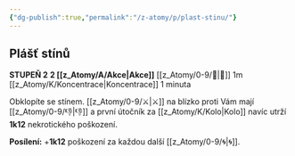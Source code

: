 ```yaml
---
{"dg-publish":true,"permalink":"/z-atomy/p/plast-stinu/"}
---
```


## Plášť stínů
**STUPEŇ 2**
**2 [[z_Atomy/A/Akce\|Akce]]**
[[z_Atomy/0-9/🫱\|🫱]] 1m
[[z_Atomy/K/Koncentrace\|Koncentrace]] 1 minuta

Obklopíte se stínem. [[z_Atomy/0-9/⚔️\|⚔️]] na blízko proti Vám mají [[z_Atomy/0-9/👎\|👎]] a první útočník za [[z_Atomy/K/Kolo\|Kolo]] navíc utrží **1k12** nekrotického poškození.

**Posílení:** +**1k12** poškození za každou další [[z_Atomy/0-9/🌀\|🌀]].